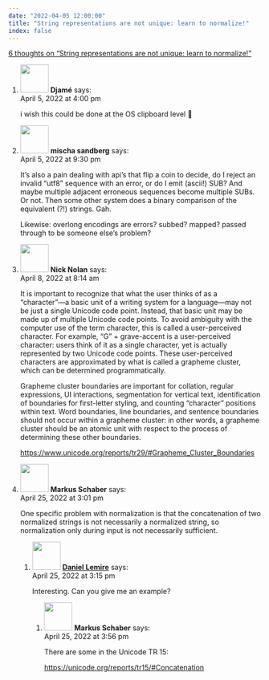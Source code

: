 ```yaml
---
date: "2022-04-05 12:00:00"
title: "String representations are not unique: learn to normalize!"
index: false
---
```


[6 thoughts on &ldquo;String representations are not unique: learn to normalize!&rdquo;](/lemire/blog/2022/04-05-string-representations-are-not-unique-learn-to-normalize)

<ol class="comment-list">
<li id="comment-625597" class="comment even thread-even depth-1">
<div class="comment-author vcard">
<img alt src="https://secure.gravatar.com/avatar/3aefd8879773a7d1afabfd02d2a47b1d?s=56&#038;d=mm&#038;r=g" srcset="https://secure.gravatar.com/avatar/3aefd8879773a7d1afabfd02d2a47b1d?s=112&#038;d=mm&#038;r=g 2x" class="avatar avatar-56 photo" height="56" width="56" decoding="async" /> <b class="fn">Djamé</b> <span class="says">says:</span> </div>
<div class="comment-metadata"><time datetime="2022-04-05T16:00:52+00:00">April 5, 2022 at 4:00 pm</time></a> </div>
<div class="comment-content">
<p>i wish this could be done at the OS clipboard level 🙁</p>
</div>
</li>
<li id="comment-625611" class="comment odd alt thread-odd thread-alt depth-1">
<div class="comment-author vcard">
<img alt src="https://secure.gravatar.com/avatar/665b5f11dfc1fa01685d95dbee607d7b?s=56&#038;d=mm&#038;r=g" srcset="https://secure.gravatar.com/avatar/665b5f11dfc1fa01685d95dbee607d7b?s=112&#038;d=mm&#038;r=g 2x" class="avatar avatar-56 photo" height="56" width="56" decoding="async" /> <b class="fn">mischa sandberg</b> <span class="says">says:</span> </div>
<div class="comment-metadata"><time datetime="2022-04-05T21:30:28+00:00">April 5, 2022 at 9:30 pm</time></a> </div>
<div class="comment-content">
<p>It&rsquo;s also a pain dealing with api&rsquo;s that flip a coin to decide, do I reject an invalid &ldquo;utf8&rdquo; sequence with an error, or do I emit (ascii!) SUB? And maybe multiple adjacent erroneous sequences become multiple SUBs. Or not. Then some other system does a binary comparison of the equivalent (?!) strings. Gah.</p>
<p>Likewise: overlong encodings are errors? subbed? mapped? passed through to be someone else&rsquo;s problem?</p>
</div>
</li>
<li id="comment-626127" class="comment even thread-even depth-1">
<div class="comment-author vcard">
<img alt src="https://secure.gravatar.com/avatar/9a8baea34599fac161ba576fbb7d2699?s=56&#038;d=mm&#038;r=g" srcset="https://secure.gravatar.com/avatar/9a8baea34599fac161ba576fbb7d2699?s=112&#038;d=mm&#038;r=g 2x" class="avatar avatar-56 photo" height="56" width="56" loading="lazy" decoding="async" /> <b class="fn">Nick Nolan</b> <span class="says">says:</span> </div>
<div class="comment-metadata"><time datetime="2022-04-08T08:14:19+00:00">April 8, 2022 at 8:14 am</time></a> </div>
<div class="comment-content">
<p>It is important to recognize that what the user thinks of as a “character”—a basic unit of a writing system for a language—may not be just a single Unicode code point. Instead, that basic unit may be made up of multiple Unicode code points. To avoid ambiguity with the computer use of the term character, this is called a user-perceived character. For example, “G” + grave-accent is a user-perceived character: users think of it as a single character, yet is actually represented by two Unicode code points. These user-perceived characters are approximated by what is called a grapheme cluster, which can be determined programmatically. </p>
<p>Grapheme cluster boundaries are important for collation, regular expressions, UI interactions, segmentation for vertical text, identification of boundaries for first-letter styling, and counting “character” positions within text. Word boundaries, line boundaries, and sentence boundaries should not occur within a grapheme cluster: in other words, a grapheme cluster should be an atomic unit with respect to the process of determining these other boundaries.</p>
<p><a href="https://www.unicode.org/reports/tr29/#Grapheme_Cluster_Boundaries" rel="nofollow ugc">https://www.unicode.org/reports/tr29/#Grapheme_Cluster_Boundaries</a></p>
</div>
</li>
<li id="comment-629424" class="comment odd alt thread-odd thread-alt depth-1 parent">
<div class="comment-author vcard">
<img alt src="https://secure.gravatar.com/avatar/77e4428df13e21425afb490a7e2098cd?s=56&#038;d=mm&#038;r=g" srcset="https://secure.gravatar.com/avatar/77e4428df13e21425afb490a7e2098cd?s=112&#038;d=mm&#038;r=g 2x" class="avatar avatar-56 photo" height="56" width="56" loading="lazy" decoding="async" /> <b class="fn">Markus Schaber</b> <span class="says">says:</span> </div>
<div class="comment-metadata"><time datetime="2022-04-25T15:01:59+00:00">April 25, 2022 at 3:01 pm</time></a> </div>
<div class="comment-content">
<p>One specific problem with normalization is that the concatenation of two normalized strings is not necessarily a normalized string, so normalization only during input is not necessarily sufficient.</p>
</div>
<ol class="children">
<li id="comment-629427" class="comment byuser comment-author-lemire bypostauthor even depth-2 parent">
<div class="comment-author vcard">
<img alt src="https://secure.gravatar.com/avatar/2ca999bef9535950f5b84281a4dab006?s=56&#038;d=mm&#038;r=g" srcset="https://secure.gravatar.com/avatar/2ca999bef9535950f5b84281a4dab006?s=112&#038;d=mm&#038;r=g 2x" class="avatar avatar-56 photo" height="56" width="56" loading="lazy" decoding="async" /> <b class="fn"><a href="https://lemire.me/en/" class="url" rel="ugc">Daniel Lemire</a></b> <span class="says">says:</span> </div>
<div class="comment-metadata"><time datetime="2022-04-25T15:15:19+00:00">April 25, 2022 at 3:15 pm</time></a> </div>
<div class="comment-content">
<p>Interesting. Can you give me an example?</p>
</div>
<ol class="children">
<li id="comment-629436" class="comment odd alt depth-3">
<div class="comment-author vcard">
<img alt src="https://secure.gravatar.com/avatar/77e4428df13e21425afb490a7e2098cd?s=56&#038;d=mm&#038;r=g" srcset="https://secure.gravatar.com/avatar/77e4428df13e21425afb490a7e2098cd?s=112&#038;d=mm&#038;r=g 2x" class="avatar avatar-56 photo" height="56" width="56" loading="lazy" decoding="async" /> <b class="fn">Markus Schaber</b> <span class="says">says:</span> </div>
<div class="comment-metadata"><time datetime="2022-04-25T15:56:06+00:00">April 25, 2022 at 3:56 pm</time></a> </div>
<div class="comment-content">
<p>There are some in the Unicode TR 15:</p>
<p><a href="https://unicode.org/reports/tr15/#Concatenation" rel="nofollow ugc">https://unicode.org/reports/tr15/#Concatenation</a></p>
</div>
</li>
</ol>
</li>
</ol>
</li>
</ol>
